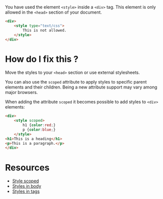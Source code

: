 You have used the element `<style>` inside a `<div>` tag. This element is only allowed in the `<head>` section of your document.

```html
<div>
    <style type="text/css">
        This is not allowed.
    </style>
</div>
```

# How do I fix this ?

Move the styles to your `<head>` section or use external stylesheets.

You can also use the `scoped` attribute to apply styles to specific parent elements and their children. Being a new attribute support may vary among major browsers.

When adding the attribute `scoped` it becomes possible to add styles to `<div>` elements:

```html
<div>
    <style scoped>
        h1 {color:red;}
        p {color:blue;}
    </style>
<h1>This is a heading</h1>
<p>This is a paragraph.</p>
</div>
```
# Resources

* [Style scoped](http://www.w3schools.com/tags/att_style_scoped.asp)
* [Styles in body](http://stackoverflow.com/questions/2830296/using-style-tags-in-the-body-with-other-html)
* [Styles in tags](http://stackoverflow.com/questions/1385384/style-tag-inside-any-elements-will-still-work)
